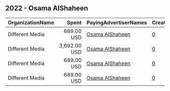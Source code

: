 ## 2022 - Osama AlShaheen 
|OrganizationName|Spent|PayingAdvertiserNames|CreativeUrls|Impressions|Genders|AgeBrackets|CountryCodes|BillingAddresses|CandidateBallotInformation|
|:---|---:|:---|:---|---:|:---|:---|:---|:---|:---|
|Different Media|689.00 USD|[Osama AlShaheen](2022/Osama_AlShaheen.md)|[0](https://www.snap.com/political-ads/asset/319359fac2ec6313f5e9a0e9816d8fe8367d872cd9d24771a17657cf702589c4?mediaType=mp4)|562,995|FEMALE|21+|kuwait|"31 St, Shuwaikh Industrial,Shuwaikh,2491,KW"||
|Different Media|3,692.00 USD|[Osama AlShaheen](2022/Osama_AlShaheen.md)|[0](https://www.snap.com/political-ads/asset/e12bae4af5990d14781e2abf4f9b814f34ef3a282836e30ae449669356b35882?mediaType=mp4)|4,207,573||21+|kuwait|"31 St, Shuwaikh Industrial,Shuwaikh,2491,KW"||
|Different Media|689.00 USD|[Osama AlShaheen](2022/Osama_AlShaheen.md)|[0](https://www.snap.com/political-ads/asset/4cb7763896e3fcb21476e02e69c4c2e013ce35976f740e4b8d39f8f987da7e43?mediaType=mp4)|562,567|FEMALE|21+|kuwait|"31 St, Shuwaikh Industrial,Shuwaikh,2491,KW"||
|Different Media|689.00 USD|[Osama AlShaheen](2022/Osama_AlShaheen.md)|[0](https://www.snap.com/political-ads/asset/d74502164449b3e7613dafa9fbb61e72e1a59ee2650c2c99be620db29156a682?mediaType=mp4)|562,179|FEMALE|21+|kuwait|"31 St, Shuwaikh Industrial,Shuwaikh,2491,KW"||
